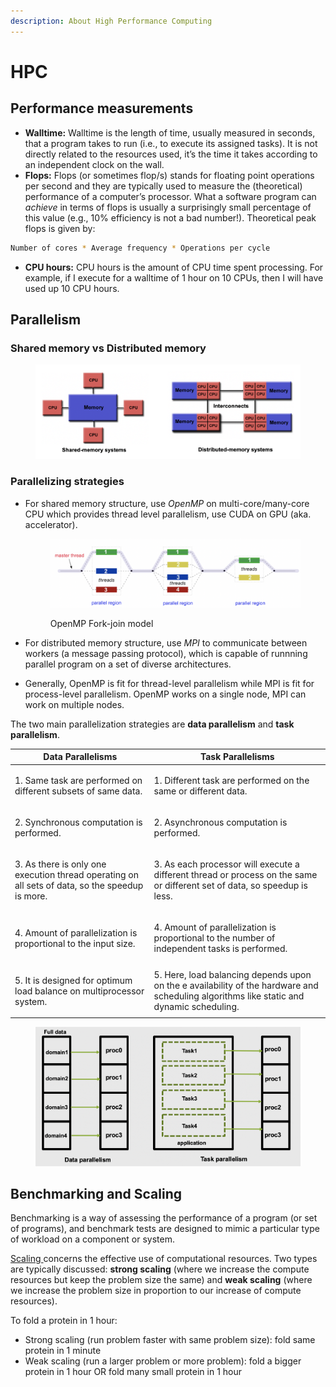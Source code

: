 ```yaml
---
description: About High Performance Computing
---
```


# HPC

## Performance measurements

* **Walltime:** Walltime is the length of time, usually measured in seconds, that a program takes to run (i.e., to execute its assigned tasks). It is not directly related to the resources used, it’s the time it takes according to an independent clock on the wall.
* **Flops:** Flops (or sometimes flop/s) stands for floating point operations per second and they are typically used to measure the (theoretical) performance of a computer’s processor. What a software program can _achieve_ in terms of flops is usually a surprisingly small percentage of this value (e.g., 10% efficiency is not a bad number!). Theoretical peak flops is given by:

```bash
Number of cores * Average frequency * Operations per cycle
```

* **CPU hours:** CPU hours is the amount of CPU time spent processing. For example, if I execute for a walltime of 1 hour on 10 CPUs, then I will have used up 10 CPU hours.

## Parallelism

### Shared memory vs Distributed memory

<figure><img src="../.gitbook/assets/image (1) (1).png" alt=""><figcaption></figcaption></figure>

### Parallelizing strategies

*   For shared memory structure, use _OpenMP_ on multi-core/many-core CPU which provides thread level parallelism, use CUDA on GPU (aka. accelerator).&#x20;

    <figure><img src="../.gitbook/assets/fork_join (1).png" alt=""><figcaption><p>OpenMP Fork-join model</p></figcaption></figure>
* For distributed memory structure, use _MPI_ to communicate between workers (a message passing protocol), which is capable of runnning parallel program on a set of diverse architectures.
* Generally, OpenMP is fit for thread-level parallelism while MPI is fit for process-level parallelism. OpenMP works on a single node, MPI can work on multiple nodes.

The two main parallelization strategies are **data parallelism** and **task parallelism**.&#x20;

| Data Parallelisms                                                                                          | Task Parallelisms                                                                                                                        |
| ---------------------------------------------------------------------------------------------------------- | ---------------------------------------------------------------------------------------------------------------------------------------- |
| <p>1. Same task are performed on different subsets of same data.<br></p>                                   | <p>1. Different task are performed on the same or different data.<br></p>                                                                |
| <p>2. Synchronous computation is performed.<br></p>                                                        | <p>2. Asynchronous computation is performed.<br></p>                                                                                     |
| <p>3. As there is only one execution thread operating on all sets of data, so the speedup is more.<br></p> | <p>3. As each processor will execute a different thread or process on the same or different set of data, so speedup is less.<br></p>     |
| <p>4. Amount of parallelization is proportional to the input size.<br></p>                                 | <p>4. Amount of parallelization is proportional to the number of independent tasks is performed.<br></p>                                 |
| <p>5. It is designed for optimum load balance on multiprocessor system.<br></p>                            | 5. Here, load balancing depends upon on the e availability of the hardware and scheduling algorithms like static and dynamic scheduling. |

<figure><img src="../.gitbook/assets/image (9).png" alt=""><figcaption></figcaption></figure>

## Benchmarking and Scaling

Benchmarking is a way of assessing the performance of a program (or set of programs), and benchmark tests are designed to mimic a particular type of workload on a component or system.

[Scaling ](https://hpc-wiki.info/hpc/Scaling)concerns the effective use of computational resources. Two types are typically discussed: **strong scaling** (where we increase the compute resources but keep the problem size the same) and **weak scaling** (where we increase the problem size in proportion to our increase of compute resources).&#x20;

To fold a protein in 1 hour:

* Strong scaling (run problem faster with same problem size): fold same protein in 1 minute
* Weak scaling (run a larger problem or more problem): fold a bigger protein in 1 hour OR fold many small protein in 1 hour
